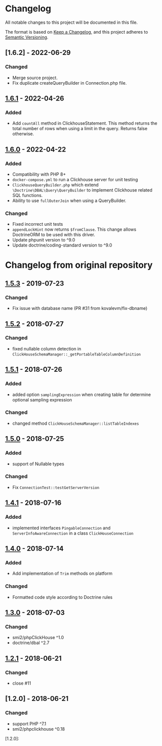 # Changelog

All notable changes to this project will be documented in this file.

The format is based on [Keep a Changelog](https://keepachangelog.com/en/1.0.0/),
and this project adheres to [Semantic Versioning](https://semver.org/spec/v2.0.0.html).

## [1.6.2] - 2022-06-29

### Changed

- Merge source project.
- Fix duplicate createQueryBuilder in Connection.php file.

## [1.6.1] - 2022-04-26

### Added

- Add `countAll` method in ClickhouseStatement. This method returns the total number of rows when using a limit in the query. Returns false otherwise.

## [1.6.0] - 2022-04-22

### Added

- Compatibility with PHP 8+
- `docker-compose.yml` to run a Clickhouse server for unit testing
- `ClickhouseQueryBuilder.php` which extend `\Doctrine\DBAL\Query\QueryBuilder` to implement Clickhouse related SQL functions.
- Ability to use `fullOuterJoin` when using a QueryBuilder.

### Changed

- Fixed incorrect unit tests
- `appendLockHint` now returns `$fromClause`. This change allows DoctrineORM to be used with this driver.
- Update phpunit version to ^9.0
- Update doctrine/coding-standard version to ^9.0

# Changelog from original repository

## [1.5.3] - 2019-07-23

### Changed
- Fix issue with database name (PR #31 from kovalevm/fix-dbname)

## [1.5.2] - 2018-07-27

### Changed
- fixed nullable column detection in `ClickHouseSchemaManager::_getPortableTableColumnDefinition`

## [1.5.1] - 2018-07-26

### Added
- added option `samplingExpression` when creating table for determine optional sampling expression

### Changed
- changed method `ClickHouseSchemaManager::listTableIndexes`

## [1.5.0] - 2018-07-25

### Added
- support of Nullable types

### Changed
- Fix `ConnectionTest::testGetServerVersion`
 
## [1.4.1] - 2018-07-16

### Added
- implemented interfaces `PingableConnection` and `ServerInfoAwareConnection` in a class `ClickHouseConnection`

## [1.4.0] - 2018-07-14

### Added
- Add implementation of `Trim` methods on platform

### Changed
- Formatted code style according to Doctrine rules

## [1.3.0] - 2018-07-03

### Changed
- smi2/phpClickHouse ^1.0
- doctrine/dbal ^2.7

## [1.2.1] - 2018-06-21

### Changed
- close #11

## [1.2.0] - 2018-06-21

### Changed
- support PHP ^7.1
- smi2/phpclickhouse ^0.18


[1.6.1]:https://github.com/Viously/dbal-clickhouse/compare/v1.6.0...v1.6.1
[1.6.0]:https://github.com/Viously/dbal-clickhouse/compare/v1.5.3...v1.6.0
[1.5.3]:https://github.com/Viously/dbal-clickhouse/compare/v1.5.2...v1.5.3
[1.5.2]:https://github.com/Viously/dbal-clickhouse/compare/v1.5.1...v1.5.2
[1.5.1]:https://github.com/Viously/dbal-clickhouse/compare/v1.5.0...v1.5.1
[1.5.0]:https://github.com/Viously/dbal-clickhouse/compare/v1.4.1...v1.5.0
[1.4.1]:https://github.com/Viously/dbal-clickhouse/compare/v1.4.0...v1.4.1
[1.4.0]:https://github.com/Viously/dbal-clickhouse/compare/v1.3.0...v1.4.0
[1.3.0]:https://github.com/Viously/dbal-clickhouse/compare/v1.2.1...v1.3.0
[1.2.1]:https://github.com/Viously/dbal-clickhouse/compare/v1.2.0...v1.2.1
[1.2.0]:
